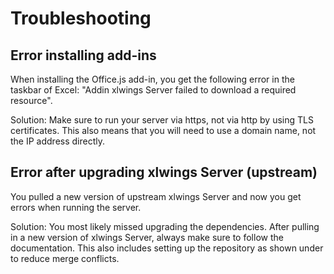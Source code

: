 # Troubleshooting

## Error installing add-ins

When installing the Office.js add-in, you get the following error in the taskbar of Excel: "Addin xlwings Server failed to download a required resource".

Solution: Make sure to run your server via https, not via http by using TLS certificates. This also means that you will need to use a domain name, not the IP address directly.

## Error after upgrading xlwings Server (upstream)

You pulled a new version of upstream xlwings Server and now you get errors when running the server.

Solution: You most likely missed upgrading the dependencies. After pulling in a new version of xlwings Server, always make sure to follow the [](upgrade.md) documentation. This also includes setting up the repository as shown under [](repo_setup.md) to reduce merge conflicts.
